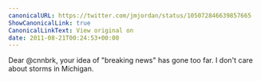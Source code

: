 ```yaml
---
canonicalURL: https://twitter.com/jmjordan/status/105072846639857665
ShowCanonicalLink: true
CanonicalLinkText: View original on
date: 2011-08-21T00:24:53+00:00
---
```

Dear @cnnbrk, your idea of "breaking news" has gone too far. I don't care about storms in Michigan.